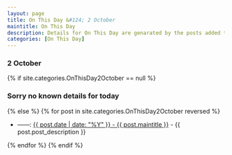 ```yaml
---
layout: page
title: On This Day &#124; 2 October
maintitle: On This Day
description: Details for On This Day are genarated by the posts added to the website so the content is subject to changes/updates over time.
categories: [On This Day]
---
```


<h3>2 October</h3>

{% if site.categories.OnThisDay2October == null %}
  <h3>Sorry no known details for today</h3>
{% else %}
{% for post in site.categories.OnThisDay2October reversed %}
<ul>
<li> ——: <a href="{{ post.url }}">{{ post.date | date: "%Y" }} - {{ post.maintitle }}</a> - {{ post.post_description }}</li>
</ul>

{% endfor %}
{% endif %}
